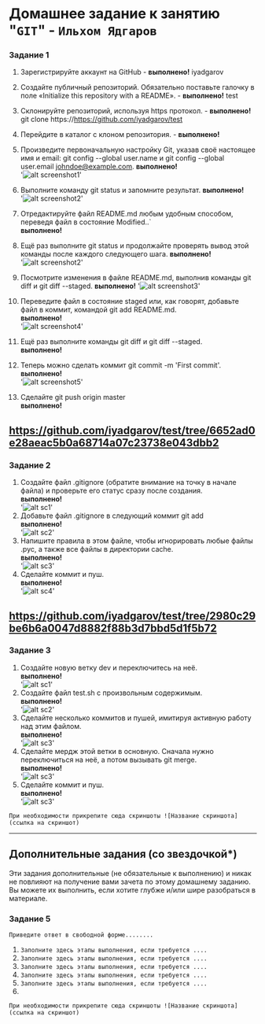 # Домашнее задание к занятию "`GIT`" - `Ильхом Ядгаров`

### Задание 1

1. Зарегистрируйте аккаунт на GitHub - **выполнено!** iyadgarov
2. Создайте публичный репозиторий. Обязательно поставьте галочку в поле «Initialize this repository with a README». - **выполнено!** test
3. Склонируйте репозиторий, используя https протокол. - **выполнено!** git clone https://https://github.com/iyadgarov/test
4. Перейдите в каталог с клоном репозитория. - **выполнено!**
5. Произведите первоначальную настройку Git, указав своё настоящее имя и email: git config --global user.name и git config --global user.email johndoe@example.com.
   **выполнено!**  
    '![alt screenshot1](https://github.com/iyadgarov/test/blob/main/img/git-global.jpg)'

6. Выполните команду git status и запомните результат.
   **выполнено!**  
    '![alt screenshot2](img/git-status1.png)'

7. Отредактируйте файл README.md любым удобным способом, переведя файл в состояние Modified..`  
    **выполнено!** 
8. Ещё раз выполните git status и продолжайте проверять вывод этой команды после каждого следующего шага.
    **выполнено!**    
    '![alt screenshot2](img/git-status2.png)'
9. Посмотрите изменения в файле README.md, выполнив команды git diff и git diff --staged.
    **выполнено!**
    '![alt screenshot3](img/git-diff.png)'
10. Переведите файл в состояние staged или, как говорят, добавьте файл в коммит, командой git add README.md.  
    **выполнено!**  
    '![alt screenshot4](img/git-staged.png)'  
11. Ещё раз выполните команды git diff и git diff --staged.  
    **выполнено!**
12. Теперь можно сделать коммит git commit -m 'First commit'.  
    **выполнено!**  
    '![alt screenshot5](img/git-commit.png)'
13. Сделайте git push origin master  
    **выполнено!**
    
https://github.com/iyadgarov/test/tree/6652ad0e28aeac5b0a68714a07c23738e043dbb2
---

### Задание 2


1. Создайте файл .gitignore (обратите внимание на точку в начале файла) и проверьте его статус сразу после создания.  
    **выполнено!**  
   '![alt sc1](img/zd2-sc1.png)'
2. Добавьте файл .gitignore в следующий коммит git add  
    **выполнено!**  
   '![alt sc2](img/zd2-sc2.png)'
3. Напишите правила в этом файле, чтобы игнорировать любые файлы .pyc, а также все файлы в директории cache.  
    **выполнено!**  
   '![alt sc3](img/zd2-sc3.png)'
4. Сделайте коммит и пуш.  
    **выполнено!**  
   '![alt sc4](img/zd2-sc4.png)'


https://github.com/iyadgarov/test/tree/2980c29be6b6a0047d8882f88b3d7bbd5d1f5b72
---

### Задание 3


1. Создайте новую ветку dev и переключитесь на неё.  
    **выполнено!**  
   '![alt sc1](img/zd3-sc1.png)'  
2. Создайте файл test.sh с произвольным содержимым.  
   **выполнено!**  
   '![alt sc2](img/zd3-sc2.png)'  
3. Сделайте несколько коммитов и пушей, имитируя активную работу над этим файлом.  
    **выполнено!**  
   '![alt sc3](img/zd3-sc3.png)'
4. Сделайте мердж этой ветки в основную. Сначала нужно переключиться на неё, а потом вызывать git merge.  
    **выполнено!**  
   '![alt sc3](img/zd3-sc3.png)'
5. Сделайте коммит и пуш.  
    **выполнено!**  
   '![alt sc3](img/zd3-sc3.png)'

`При необходимости прикрепитe сюда скриншоты
![Название скриншота](ссылка на скриншот)`


---
## Дополнительные задания (со звездочкой*)

Эти задания дополнительные (не обязательные к выполнению) и никак не повлияют на получение вами зачета по этому домашнему заданию. Вы можете их выполнить, если хотите глубже и/или шире разобраться в материале.

### Задание 5

`Приведите ответ в свободной форме........`

1. `Заполните здесь этапы выполнения, если требуется ....`
2. `Заполните здесь этапы выполнения, если требуется ....`
3. `Заполните здесь этапы выполнения, если требуется ....`
4. `Заполните здесь этапы выполнения, если требуется ....`
5. `Заполните здесь этапы выполнения, если требуется ....`
6. 

`При необходимости прикрепитe сюда скриншоты
![Название скриншота](ссылка на скриншот)`
